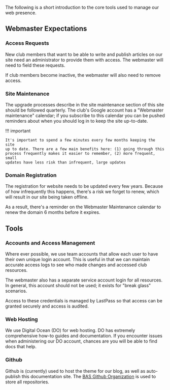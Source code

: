 The following is a short introduction to the core tools used to manage our
web presence.

## Webmaster Expectations

### Access Requests

New club members that want to be able to write and publish articles on our site
need an administrator to provide them with access. The webmaster will need to
field these requests.

If club members become inactive, the webmaster will also need to remove access.

### Site Maintenance

The upgrade processes describe in the site maintenance section of this site
should be followed quarterly. The club's Google account has a "Webmaster
maintenance" calendar; if you subscribe to this calendar you can be pushed
reminders about when you should log in to keep the site up-to-date.

!!! important

    It's important to spend a few minutes every few months keeping the site
    up to date. There are a few main benefits here: (1) going through this
    process frequently makes it easier to remember, (2) more frequent, small
    updates have less risk than infrequent, large updates

### Domain Registration

The registration for website needs to be updated every few years. Because of
how infrequently this happens, there's a risk we forget to renew, which will
result in our site being taken offline.

As a result, there's a reminder on the Webmaster Maintenance calendar to renew
the domain 6 months before it expires.

## Tools

### Accounts and Access Management

Where ever possible, we use team accounts that allow each user to have their own
unique login account. This is useful in that we can maintain accurate access
logs to see who made changes and accessed club resources.

The webmaster also has a separate service account login for all resources. In
general, this account should not be used; it exists for "break glass" scenarios.

Access to these credentials is managed by LastPass so that access can be granted
securely and access is audited.

### Web Hosting

We use Digital Ocean (DO) for web hosting. DO has extremely comprehensive how-to
guides and documentation. If you encounter issues when administering our DO
account, chances are you will be able to find docs that help.

### Github

Github is (currently) used to host the theme for our blog, as well as
auto-publish this documentation site. The [BAS Github Organization][bas-github]
is used to store all repositories.

[bas-github]: https://github.com/Boston-Aquarium-Society/
